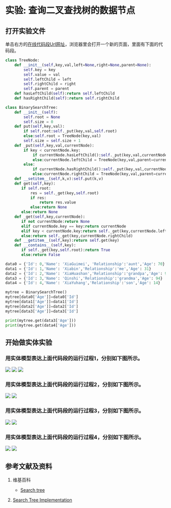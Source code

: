 ﻿# 实验: 查询二叉查找树的数据节点

## 打开实验文件

单击右方的[在线代码段Url网址](http://www.pythontutor.com/visualize.html#code=class%20TreeNode%3A%0A%20%20%20%20def%20__init__%28self,key,val,left%3DNone,right%3DNone,parent%3DNone%29%3A%0A%20%20%20%20%20%20%20%20self.key%20%3D%20key%0A%20%20%20%20%20%20%20%20self.value%20%3D%20val%0A%20%20%20%20%20%20%20%20self.leftChild%20%3D%20left%0A%20%20%20%20%20%20%20%20self.rightChild%20%3D%20right%0A%20%20%20%20%20%20%20%20self.parent%20%3D%20parent%0A%20%20%20%20def%20hasLeftChild%28self%29%3Areturn%20self.leftChild%0A%20%20%20%20def%20hasRightChild%28self%29%3Areturn%20self.rightChild%0A%0Aclass%20BinarySearchTree%3A%0A%20%20%20%20def%20__init__%28self%29%3A%0A%20%20%20%20%20%20%20%20self.root%20%3D%20None%0A%20%20%20%20%20%20%20%20self.size%20%3D%200%0A%20%20%20%20def%20put%28self,key,val%29%3A%0A%20%20%20%20%20%20%20%20if%20self.root%3Aself._put%28key,val,self.root%29%0A%20%20%20%20%20%20%20%20else%3Aself.root%20%3D%20TreeNode%28key,val%29%0A%20%20%20%20%20%20%20%20self.size%20%3D%20self.size%20%2B%201%0A%20%20%20%20def%20_put%28self,key,val,currentNode%29%3A%0A%20%20%20%20%20%20%20%20if%20key%20%3C%20currentNode.key%3A%0A%20%20%20%20%20%20%20%20%20%20%20%20if%20currentNode.hasLeftChild%28%29%3Aself._put%28key,val,currentNode.leftChild%29%0A%20%20%20%20%20%20%20%20%20%20%20%20else%3AcurrentNode.leftChild%20%3D%20TreeNode%28key,val,parent%3DcurrentNode%29%0A%20%20%20%20%20%20%20%20else%3A%0A%20%20%20%20%20%20%20%20%20%20%20%20if%20currentNode.hasRightChild%28%29%3Aself._put%28key,val,currentNode.rightChild%29%0A%20%20%20%20%20%20%20%20%20%20%20%20else%3AcurrentNode.rightChild%20%3D%20TreeNode%28key,val,parent%3DcurrentNode%29%0A%20%20%20%20def%20__setitem__%28self,k,v%29%3Aself.put%28k,v%29%0A%20%20%20%20def%20get%28self,key%29%3A%0A%20%20%20%20%20%20%20if%20self.root%3A%0A%20%20%20%20%20%20%20%20%20%20%20res%20%3D%20self._get%28key,self.root%29%0A%20%20%20%20%20%20%20%20%20%20%20if%20res%3A%20%20%20%20%20%20%20%20%0A%20%20%20%20%20%20%20%20%20%20%20%20%20%20%20return%20res.value%0A%20%20%20%20%20%20%20%20%20%20%20else%3Areturn%20None%0A%20%20%20%20%20%20%20else%3Areturn%20None%0A%20%20%20%20def%20_get%28self,key,currentNode%29%3A%0A%20%20%20%20%20%20%20if%20not%20currentNode%3Areturn%20None%0A%20%20%20%20%20%20%20elif%20currentNode.key%20%3D%3D%20key%3Areturn%20currentNode%0A%20%20%20%20%20%20%20elif%20key%20%3C%20currentNode.key%3Areturn%20self._get%28key,currentNode.leftChild%29%0A%20%20%20%20%20%20%20else%3Areturn%20self._get%28key,currentNode.rightChild%29%0A%20%20%20%20def%20__getitem__%28self,key%29%3Areturn%20self.get%28key%29%0A%20%20%20%20def%20__contains__%28self,key%29%3A%0A%20%20%20%20%20%20%20if%20self._get%28key,self.root%29%3Areturn%20True%0A%20%20%20%20%20%20%20else%3Areturn%20False%0A%0Adata0%20%3D%20%7B'Id'%3A%200,'Name'%3A%20'XiaGuimei',%20'Relationship'%3A'aunt','Age'%3A%2070%7D%0Adata1%20%3D%20%7B'Id'%3A%201,'Name'%3A%20'Xiabin','Relationship'%3A'me','Age'%3A%2031%7D%0Adata2%20%3D%20%7B'Id'%3A%202,'Name'%3A%20'XiaHuashan','Relationship'%3A'grandpa','Age'%3A%2093%7D%0Adata3%20%3D%20%7B'Id'%3A%203,'Name'%3A%20'Qinshi','Relationship'%3A'grandma','Age'%3A%2094%7D%0Adata4%20%3D%20%7B'Id'%3A%204,'Name'%3A%20'XiaYuhang','Relationship'%3A'son','Age'%3A%2014%7D%0A%0Amytree%20%3D%20BinarySearchTree%28%29%0Amytree%5Bdata0%5B'Age'%5D%5D%3Ddata0%5B'Id'%5D%0Amytree%5Bdata1%5B'Age'%5D%5D%3Ddata1%5B'Id'%5D%0Amytree%5Bdata2%5B'Age'%5D%5D%3Ddata2%5B'Id'%5D%0Amytree%5Bdata3%5B'Age'%5D%5D%3Ddata3%5B'Id'%5D%0A%0Aprint%28mytree.get%28data3%5B'Age'%5D%29%29%0Aprint%28mytree.get%28data4%5B'Age'%5D%29%29&cumulative=false&heapPrimitives=nevernest&mode=edit&origin=opt-frontend.js&py=py3anaconda&rawInputLstJSON=%5B%5D&textReferences=false)，浏览器里会打开一个新的页面，里面有下面的代码段。

```python
class TreeNode:
    def __init__(self,key,val,left=None,right=None,parent=None):
        self.key = key
        self.value = val
        self.leftChild = left
        self.rightChild = right
        self.parent = parent
    def hasLeftChild(self):return self.leftChild
    def hasRightChild(self):return self.rightChild

class BinarySearchTree:
    def __init__(self):
        self.root = None
        self.size = 0
    def put(self,key,val):
        if self.root:self._put(key,val,self.root)
        else:self.root = TreeNode(key,val)
        self.size = self.size + 1
    def _put(self,key,val,currentNode):
        if key < currentNode.key:
            if currentNode.hasLeftChild():self._put(key,val,currentNode.leftChild)
            else:currentNode.leftChild = TreeNode(key,val,parent=currentNode)
        else:
            if currentNode.hasRightChild():self._put(key,val,currentNode.rightChild)
            else:currentNode.rightChild = TreeNode(key,val,parent=currentNode)
    def __setitem__(self,k,v):self.put(k,v)
    def get(self,key):
       if self.root:
           res = self._get(key,self.root)
           if res:        
               return res.value
           else:return None
       else:return None
    def _get(self,key,currentNode):
       if not currentNode:return None
       elif currentNode.key == key:return currentNode
       elif key < currentNode.key:return self._get(key,currentNode.leftChild)
       else:return self._get(key,currentNode.rightChild)
    def __getitem__(self,key):return self.get(key)
    def __contains__(self,key):
       if self._get(key,self.root):return True
       else:return False

data0 = {'Id': 0,'Name': 'XiaGuimei', 'Relationship':'aunt','Age': 70}
data1 = {'Id': 1,'Name': 'Xiabin','Relationship':'me','Age': 31}
data2 = {'Id': 2,'Name': 'XiaHuashan','Relationship':'grandpa','Age': 93}
data3 = {'Id': 3,'Name': 'Qinshi','Relationship':'grandma','Age': 94}
data4 = {'Id': 4,'Name': 'XiaYuhang','Relationship':'son','Age': 14}

mytree = BinarySearchTree()
mytree[data0['Age']]=data0['Id']
mytree[data1['Age']]=data1['Id']
mytree[data2['Age']]=data2['Id']
mytree[data3['Age']]=data3['Id']

print(mytree.get(data3['Age']))
print(mytree.get(data4['Age']))
```

## 开始做实体实验

### 用实体模型表达上面代码段的运行过程1，分别如下图所示。

![](/images/理解基本的数据结构/查询二叉查找树的数据节点/1a1.jpg)
![](/images/理解基本的数据结构/查询二叉查找树的数据节点/1a2.jpg)
![](/images/理解基本的数据结构/查询二叉查找树的数据节点/1a3.jpg)

### 用实体模型表达上面代码段的运行过程2，分别如下图所示。

![](/images/理解基本的数据结构/查询二叉查找树的数据节点/2a1.jpg)
![](/images/理解基本的数据结构/查询二叉查找树的数据节点/2a2.jpg)

### 用实体模型表达上面代码段的运行过程3，分别如下图所示。

![](/images/理解基本的数据结构/查询二叉查找树的数据节点/3a2.jpg)
![](/images/理解基本的数据结构/查询二叉查找树的数据节点/3a2.jpg)

### 用实体模型表达上面代码段的运行过程4，分别如下图所示。

![](/images/理解基本的数据结构/查询二叉查找树的数据节点/4a1.jpg)
![](/images/理解基本的数据结构/查询二叉查找树的数据节点/4a2.jpg)


## 参考文献及资料

1. 维基百科
	- [Search tree](https://en.wikipedia.org/wiki/Search_tree) 

2. [Search Tree Implementation](https://runestone.academy/runestone/books/published/pythonds/Trees/SearchTreeImplementation.html) 
